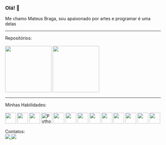 ### Olá! 👋<br>
Me chamo Mateus Braga, sou apaixonado por artes e programar é uma delas
<hr>
<div>
  Repositórios:<br>
  <br>
  <!--<a href="https://github.com/mateusbrga">-->
  <img height="150em" src="https://github-readme-stats.vercel.app/api?username=mateusbrga&show_icons=true&theme=tokyonight&include_all_comits=true&count_private=true"/>
  <img height="150em" src="https://github-readme-stats.vercel.app/api/top-langs/?username=mateusbrga&layout=compact&langs_count=16&theme=tokyonight&hide=jupyter%20notebook,CMake"/>
</div>
<hr>
<div>
  Minhas Habilidades:<br>
  <br>
  <img height="35" witdh="45" src="https://cdn.jsdelivr.net/gh/devicons/devicon/icons/javascript/javascript-original.svg" />
  <img height="35" witdh="45" src="https://cdn.jsdelivr.net/gh/devicons/devicon/icons/css3/css3-original.svg" />
  <img height="35" witdh="45" src="https://cdn.jsdelivr.net/gh/devicons/devicon/icons/html5/html5-original.svg" />
  <img alt="Python" height="35" witdh="45" src="https://cdn.jsdelivr.net/gh/devicons/devicon/icons/python/python-original.svg" /> 
  <img height="35" witdh="45" src="https://cdn.jsdelivr.net/gh/devicons/devicon/icons/jupyter/jupyter-original-wordmark.svg" />
  <img height="35" witdh="45" src="https://cdn.jsdelivr.net/gh/devicons/devicon/icons/c/c-original.svg" /> 
  <img height="35" witdh="45" src="https://cdn.jsdelivr.net/gh/devicons/devicon/icons/cplusplus/cplusplus-original.svg" />
  <img height="35" witdh="45" src="https://cdn.jsdelivr.net/gh/devicons/devicon/icons/pandas/pandas-original.svg" />
  <img height="35" witdh="45" src="https://cdn.jsdelivr.net/gh/devicons/devicon/icons/numpy/numpy-original.svg" />
  <img height="35" witdh="45" src="https://cdn.jsdelivr.net/gh/devicons/devicon/icons/mysql/mysql-original.svg" />
  <img height="35" witdh="45" src="https://cdn.jsdelivr.net/gh/devicons/devicon/icons/photoshop/photoshop-plain.svg" />
  <img height="35" witdh="45" src="https://cdn.jsdelivr.net/gh/devicons/devicon/icons/git/git-original.svg" />
  <img height="35" witdh="45" src="https://cdn.jsdelivr.net/gh/devicons/devicon/icons/java/java-original.svg" />
  
</div>

<div> 
  
  Contatos:<br>
  <a href="https://www.linkedin.com/in/mateus-braga-567339237/"><img src="https://img.shields.io/badge/LinkedIn-0077B5?style=for-the-badge&logo=linkedin&logoColor=white" target="_blank" >
  <a href="https://www.instagram.com/teus_braga_/"> <img src="https://img.shields.io/badge/Instagram-E4405F?style=for-the-badge&logo=instagram&logoColor=white" target="_blank">
</div>


